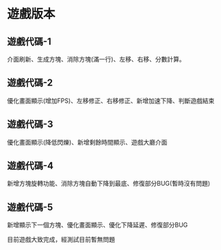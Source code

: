 遊戲版本
====
遊戲代碼-1
----
介面刷新、生成方塊、消除方塊(滿一行)、左移、右移、分數計算。  

遊戲代碼-2  
---
優化畫面顯示(增加FPS)、左移修正、右移修正、新增加速下降、判斷遊戲結束  

遊戲代碼-3
---
優化畫面顯示(降低閃爍)、新增剩餘時間顯示、遊戲大廳介面  

遊戲代碼-4
---
新增方塊旋轉功能、消除方塊自動下降到最底、修復部分BUG(暫時沒有問題)  

遊戲代碼-5
---
新增顯示下一個方塊、優化畫面顯示、優化下降延遲、修復部分BUG  

目前遊戲大致完成，經測試目前暫無問題
